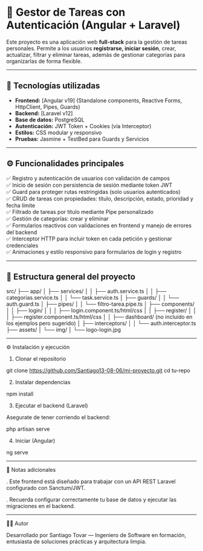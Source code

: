 # 📌 Gestor de Tareas con Autenticación (Angular + Laravel)

Este proyecto es una aplicación web **full-stack** para la gestión de tareas personales. Permite a los usuarios **registrarse, iniciar sesión**, crear, actualizar, filtrar y eliminar tareas, además de gestionar categorías para organizarlas de forma flexible.

---

## 🚀 Tecnologías utilizadas

- **Frontend:** [Angular v19] (Standalone components, Reactive Forms, HttpClient, Pipes, Guards)
- **Backend:** [Laravel v12]
- **Base de datos:** PostgreSQL
- **Autenticación:** JWT Token + Cookies (vía Interceptor)
- **Estilos:** CSS modular y responsivo
- **Pruebas:** Jasmine + TestBed para Guards y Servicios

---

## ⚙️ Funcionalidades principales

✅ Registro y autenticación de usuarios con validación de campos  
✅ Inicio de sesión con persistencia de sesión mediante token JWT  
✅ Guard para proteger rutas restringidas (solo usuarios autenticados)  
✅ CRUD de tareas con propiedades: título, descripción, estado, prioridad y fecha límite  
✅ Filtrado de tareas por título mediante Pipe personalizado  
✅ Gestión de categorías: crear y eliminar  
✅ Formularios reactivos con validaciones en frontend y manejo de errores del backend  
✅ Interceptor HTTP para incluir token en cada petición y gestionar credenciales  
✅ Animaciones y estilo responsivo para formularios de login y registro

---

## 📁 Estructura general del proyecto

src/
 ├── app/
 │   ├── services/
 │   │   ├── auth.service.ts
 │   │   ├── categorias.service.ts
 │   │   └── task.service.ts
 │   ├── guards/
 │   │   └── auth.guard.ts
 │   ├── pipes/
 │   │   └── filtro-tarea.pipe.ts
 │   ├── components/
 │   │   ├── login/
 │   │   │   ├── login.component.ts/html/css
 │   │   ├── register/
 │   │   │   ├── register.component.ts/html/css
 │   │   ├── dashboard/ (no incluido en los ejemplos pero sugerido)
 │   ├── interceptors/
 │   │   └── auth.interceptor.ts
 ├── assets/
 │   └── img/
 │       └── logo-login.jpg

---

⚙️ Instalación y ejecución

1. Clonar el repositorio

git clone https://github.com/Santiago13-08-06/mi-proyecto.git
cd tu-repo

2. Instalar dependencias

npm install

3. Ejecutar el backend (Laravel)

Asegurate de tener corriendo el backend:

php artisan serve

4. Iniciar (Angular)

ng serve

---

📌 Notas adicionales

. Este frontend está diseñado para trabajar con un API REST Laravel configurado con Sanctum/JWT.

. Recuerda configurar correctamente tu base de datos y ejecutar las migraciones en el backend.

---

👨‍💻 Autor

Desarrollado por Santiago Tovar — Ingeniero de Software en formación, entusiasta de soluciones prácticas y arquitectura limpia.



